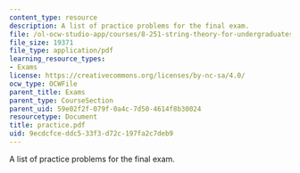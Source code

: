 ```yaml
---
content_type: resource
description: A list of practice problems for the final exam.
file: /ol-ocw-studio-app/courses/8-251-string-theory-for-undergraduates-spring-2007/9ecdcfceddc533f3d72c197fa2c7deb9_practice.pdf
file_size: 19371
file_type: application/pdf
learning_resource_types:
- Exams
license: https://creativecommons.org/licenses/by-nc-sa/4.0/
ocw_type: OCWFile
parent_title: Exams
parent_type: CourseSection
parent_uid: 59e02f2f-079f-0a4c-7d50-4614f8b30024
resourcetype: Document
title: practice.pdf
uid: 9ecdcfce-ddc5-33f3-d72c-197fa2c7deb9
---
```

A list of practice problems for the final exam.